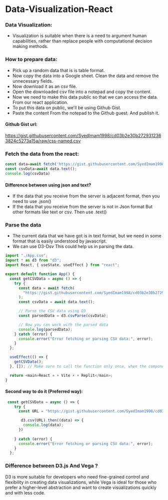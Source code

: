 # Data-Visualization-React


### Data Visualization:
- Visualization is suitable when there is a need to argument human capabilities, rather than replace people with computational decision making methods.


### How to prepare data:
- Pick up a random data that is is table format.
- Now copy the data into a Google sheet. Clean the data and remove the unnecessary fields. 
- Now download it as an csv file. 
-  Open the downloaded csv file into a notepad and copy the content. 
- Now we need to make this data public so that we can access the data. From our react application. 
- To put this data on public, we'll be using Github Gist.
- Paste the content From the notepad to the Github guest. And publish it. 

#### Github Gist url:
https://gist.githubusercontent.com/SyedImam1998/cd03b2e30b2729312363824c5273a15a/raw/css-named.csv

### Fetch the data from the react:

```javascript
const data=await fetch('https://gist.githubusercontent.com/SyedImam1998/cd03b2e30b2729312363824c5273a15a/raw/css-named.csv');
const csvData=await data.text();
console.log(csvData)
```
#### Difference between using json and text?
- If the data that you receive from the server is adjacent format, then you need to use .json()
- If the data that you receive from the server is not in Json format But other formats like text or csv. Then use .text()

### Parse the data
- The current data that we have got is in text format, but we need in some format that is easily understood by javascript. 
- We can use D3-Dsv This could help us in parsing the data.

```javascript
import "./App.css";
import * as d3 from "d3";
import React, { useState, useEffect } from "react";

export default function App() {
  const getCSVData = async () => {
    try {
      const data = await fetch(
        "https://gist.githubusercontent.com/SyedImam1998/cd03b2e30b2729312363824c5273a15a/raw/css-named.csv",
      );
      const csvData = await data.text();

      // Parse the CSV data using D3
      const parsedData = d3.csvParse(csvData);

      // Now you can work with the parsed data
      console.log(parsedData);
    } catch (error) {
      console.error("Error fetching or parsing CSV data:", error);
    }
  };

  useEffect(() => {
    getCSVData();
  }, []); // Make sure to call the function only once, when the component mounts

  return <main>React ⚛️ + Vite ⚡ + Replit</main>;
}

```

#### Second way to do it (Preferred way):

```javascript
 const getCSVData = async () => {
    try {
      const URL = "https://gist.githubusercontent.com/SyedImam1998/cd03b2e30b2729312363824c5273a15a/raw/css-named.csv";

       d3.csv(URL).then((data) => {
        console.log(data);
      })
  
    } catch (error) {
      console.error("Error fetching or parsing CSV data:", error);
    }
  };
```

### Difference between D3.js And Vega ?
 D3 is more suitable for developers who need fine-grained control and flexibility in creating data visualizations, while Vega is ideal for those who prefer a higher-level abstraction and want to create visualizations quickly and with less code. 